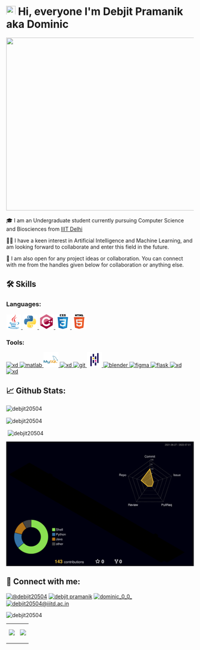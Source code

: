 
<h1 align="left"> <img src="https://camo.githubusercontent.com/e8e7b06ecf583bc040eb60e44eb5b8e0ecc5421320a92929ce21522dbc34c891/68747470733a2f2f6d656469612e67697068792e636f6d2f6d656469612f6876524a434c467a6361737252346961377a2f67697068792e676966" width = "25" height = "25"/> Hi, everyone I'm Debjit Pramanik aka Dominic</h1>

<img src="https://c.tenor.com/3bTxZ4HdrysAAAAC/pixels-neon.gif" width = "832" height = "464"/>

🎓 I am an Undergraduate student currently pursuing Computer Science and Biosciences from [IIIT Delhi](https://iiitd.ac.in/)

👨‍💻 I have a keen interest in Artificial Intelligence and Machine Learning, 
   and am looking forward to collaborate and enter this field in the future.

🤝 I am also open for any project ideas or collaboration. 
   You can connect with me from the handles given below for collaboration or anything else.



<!-- <p align="left"> <a href="https://github.com/ryo-ma/github-profile-trophy"><img src="https://github-profile-trophy.vercel.app/?username=debjit20504" alt="debjit20504" /></a> </p> -->

<!-- <p align="left"> <a href="https://twitter.com/@debjit20504" target="blank"><img src="https://img.shields.io/twitter/follow/@debjit20504?logo=twitter&style=for-the-badge" alt="@debjit20504" /></a> </p> -->
<h2 align="left">🛠️ Skills</h2>
<h3 align="left">Languages:</h3>
   <a href="https://www.java.com" target="_blank" rel="noreferrer"> <img src="https://raw.githubusercontent.com/devicons/devicon/master/icons/java/java-original.svg" alt="java" width="40" height="40"/> </a> 
   <a href="https://www.python.org" target="_blank" rel="noreferrer"> <img src="https://raw.githubusercontent.com/devicons/devicon/master/icons/python/python-original.svg" alt="python" width="40" height="40"/> </a> 
   <a href="https://isocpp.org/" target="_blank" rel="noreferrer"> <img src="https://raw.githubusercontent.com/devicons/devicon/master/icons/cplusplus/cplusplus-original.svg" alt="cplusplus" width="40" height="40"/> </a>
   <a href="https://www.w3.org/TR/CSS/#css" target="_blank" rel="noreferrer"> <img src="https://raw.githubusercontent.com/devicons/devicon/master/icons/css3/css3-original-wordmark.svg" alt="css3" width="40" height="40"/> </a>
   <a href="https://www.w3.org/html/" target="_blank" rel="noreferrer"> <img src="https://raw.githubusercontent.com/devicons/devicon/master/icons/html5/html5-original-wordmark.svg" alt="html5" width="40" height="40"/> </a>
      <!-- <p align="right"><img src="https://images6.fanpop.com/image/photos/37500000/Chi-typing-on-a-computer-chis-sweet-home-chis-new-address-37597964-320-240.gif" width = "200" height = "200"/></p> -->

<h3 align="left">Tools:</h3>
   <a href="https://code.visualstudio.com/" target="_blank" rel="noreferrer"> <img src="https://cdn.jsdelivr.net/gh/devicons/devicon/icons/vscode/vscode-original.svg" alt="xd" width="40" height="40"/> </a>
   <a href="https://www.mathworks.com/" target="_blank" rel="noreferrer"> <img src="https://upload.wikimedia.org/wikipedia/commons/2/21/Matlab_Logo.png" alt="matlab" width="40" height="40"/> </a> 
   <a href="https://www.mysql.com/" target="_blank" rel="noreferrer"> <img src="https://raw.githubusercontent.com/devicons/devicon/master/icons/mysql/mysql-original-wordmark.svg" alt="mysql" width="40" height="40"/> </a> 
   <a href="https://www.jetbrains.com/idea/" target="_blank" rel="noreferrer"> <img src="https://cdn.jsdelivr.net/gh/devicons/devicon/icons/intellij/intellij-original.svg" alt="xd" width="40" height="40"/> </a>
   <a href="https://git-scm.com/" target="_blank" rel="noreferrer"> <img src="https://www.vectorlogo.zone/logos/git-scm/git-scm-icon.svg" alt="git" width="40" height="40"/> </a> 
   <a href="https://pandas.pydata.org/" target="_blank" rel="noreferrer"> <img src="https://raw.githubusercontent.com/devicons/devicon/2ae2a900d2f041da66e950e4d48052658d850630/icons/pandas/pandas-original.svg" alt="pandas" width="40" height="40"/> </a> 
   <a href="https://www.blender.org/" target="_blank" rel="noreferrer"> <img src="https://download.blender.org/branding/community/blender_community_badge_white.svg" alt="blender" width="40" height="40"/> </a> 
   <a href="https://www.figma.com/" target="_blank" rel="noreferrer"> <img src="https://www.vectorlogo.zone/logos/figma/figma-icon.svg" alt="figma" width="40" height="40"/> </a> 
   <a href="https://flask.palletsprojects.com/" target="_blank" rel="noreferrer"> <img src="https://www.vectorlogo.zone/logos/pocoo_flask/pocoo_flask-icon.svg" alt="flask" width="40" height="40"/> </a> 
   <a href="https://www.adobe.com/products/xd.html" target="_blank" rel="noreferrer"> <img src="https://cdn.worldvectorlogo.com/logos/adobe-xd.svg" alt="xd" width="40" height="40"/> </a>
   <a href="https://www.gnu.org/software/bash/" target="_blank" rel="noreferrer"> <img src="https://cdn.jsdelivr.net/gh/devicons/devicon/icons/bash/bash-original.svg" alt="xd" width="40" height="40"/> </a> 

<h2 align="left">📈 Github Stats:</h2>

<p><img align="center" src="https://github-readme-stats.vercel.app/api/top-langs?username=debjit20504&show_icons=true&theme=midnight-purple&locale=en&layout=compact" alt="debjit20504" /></p>

<p><img align="center" src="https://github-readme-streak-stats.herokuapp.com/?user=debjit20504&theme=midnight-purple" alt="debjit20504" /></p>

<p>&nbsp;<img align="center" src="https://github-readme-stats.vercel.app/api?username=debjit20504&show_icons=true&theme=midnight-purple&locale=en" alt="debjit20504" /></p>

<p><img align="center" src="profile-3d-contrib/profile-night-rainbow.svg" alt="debjit20504" /></p>

<h2 align="left">🔗 Connect with me:</h2>
<p align="left">
<a href="https://twitter.com/@debjit20504" target="blank"><img align="center" src="https://raw.githubusercontent.com/rahuldkjain/github-profile-readme-generator/master/src/images/icons/Social/twitter.svg" alt="@debjit20504" height="30" width="40" /></a>
<a href="https://www.linkedin.com/in/debjit-pramanik-88a837171/" target="blank"><img align="center" src="https://raw.githubusercontent.com/rahuldkjain/github-profile-readme-generator/master/src/images/icons/Social/linked-in-alt.svg" alt="debjit pramanik" height="30" width="40" /></a>
<a href="https://instagram.com/dominic_0_0_" target="blank"><img align="center" src="https://raw.githubusercontent.com/rahuldkjain/github-profile-readme-generator/master/src/images/icons/Social/instagram.svg" alt="dominic_0_0_" height="30" width="40" /></a>
<a href="mailto:debjit20504@iiitd.ac.in" target="blank"><img align="center" src="https://cdn4.iconfinder.com/data/icons/logos-brands-in-colors/48/google-gmail-512.png" alt="debjit20504@iiitd.ac.in" height="40" width="40" /></a>
</p>

<p align="left"> <img src="https://komarev.com/ghpvc/?username=debjit20504&label=Profile%20views&color=0e75b6&style=flat" alt="debjit20504" /> </p>


<!--# **Hi there** <img src="https://camo.githubusercontent.com/e8e7b06ecf583bc040eb60e44eb5b8e0ecc5421320a92929ce21522dbc34c891/68747470733a2f2f6d656469612e67697068792e636f6d2f6d656469612f6876524a434c467a6361737252346961377a2f67697068792e676966" width = "25" height = "25"/>

<img src="https://c.tenor.com/3bTxZ4HdrysAAAAC/pixels-neon.gif" width = "832" height = "464"/>

🎓 I am an Undergraduate student currently pursuing Computer Science and Biosciences from [IIIT Delhi](https://iiitd.ac.in/).

👨‍💻 I have a keen interest in Artificial Intelligence and Machine Learning, 
   and am looking forward to collaborate and enter this field in the future.

🤝 I am also open for any project ideas or collaboration. 
   You can connect with me from the handles given below for collaboration or anything else.

## 🛠️ **Skills**

### **Languages** 
[]() -->
<!-- <img src="https://images6.fanpop.com/image/photos/37500000/Chi-typing-on-a-computer-chis-sweet-home-chis-new-address-37597964-320-240.gif" width = "16" height = "12"/> -->






<!--
**debjit20504/debjit20504** is a ✨ _special_ ✨ repository because its `README.md` (this file) appears on your GitHub profile.

Here are some ideas to get you started:

- 🔭 I’m currently working on ...
- 🌱 I’m currently learning ...
- 👯 I’m looking to collaborate on ...
- 🤔 I’m looking for help with ...
- 💬 Ask me about ...
- 📫 How to reach me: ...
- 😄 Pronouns: ...
- ⚡ Fun fact: ...
-->
<table>
<tr>
</tr>
<tr>
<td>

![](https://aminoapps.com/c/anime/page/blog/5-controversial-anime-that-i-liked-loved/YMtb_u6lzJ3l8MY7PmBRRD6LBvLQ2R)

</td>
<td>

![](https://aminoapps.com/c/anime/page/blog/5-controversial-anime-that-i-liked-loved/YMtb_u6lzJ3l8MY7PmBRRD6LBvLQ2R)

</td>
</tr>
</table>
